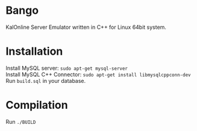 # Bango
KalOnline Server Emulator written in C++ for Linux 64bit system.

# Installation
Install MySQL server: `sudo apt-get mysql-server`  
Install MySQL C++ Connector: `sudo apt-get install libmysqlcppconn-dev`  
Run `build.sql` in your database.

# Compilation
Run `./BUILD`
